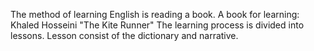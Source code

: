 The method of learning English is reading a book.
A book for learning: Khaled Hosseini "The Kite Runner"
The learning process is divided into lessons.
Lesson consist of the dictionary and narrative.